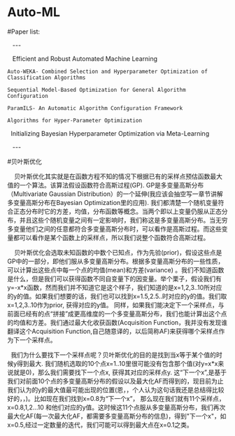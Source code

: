 # Auto-ML

#Paper list:

    ---
    
    Efficient and Robust Automated Machine Learning
    
    Auto-WEKA- Combined Selection and Hyperparameter Optimization of Classification Algorithms
    
    Sequential Model-Based Optimization for General Algorithm Configuration
    
    ParamILS- An Automatic Algorithm Configuration Framework
    
    Algorithms for Hyper-Parameter Optimization
    
    Initializing Bayesian Hyperparameter Optimization via Meta-Learning
    
    ---
    
    
#贝叶斯优化

     贝叶斯优化其实就是在函数方程不知的情况下根据已有的采样点预估函数最大值的一个算法。该算法假设函数符合高斯过程(GP). GP是多变量高斯分布（Multivariate Gaussian Distribution）的一个延伸(我应该会抽空写一章节讲解多变量高斯分布在Bayesian Optimization里的应用). 我们都清楚一个随机变量符合正态分布时它的方差，均值，分布函数等概念。当两个即以上变量仍服从正态分布，并且这些个随机变量之间有一定影响时，我们称这是多变量高斯分布。当无穷多变量他们之间的任意都符合多变量高斯分布时，可以看作是高斯过程。而这些变量都可以看作是某个函数上的采样点，所以我们说整个函数符合高斯过程。
     
     贝叶斯优化会选取未知函数的中数个已知点，作为先验(prior)，假设这些点是GP中的一部分，即他们服从多变量高斯分布。根据多变量高斯分布的一些性质，可以计算出这些点中每一个点的均值(mean)和方差(variance) 。我们不知道函数是什么，但是我们可以获得函数不同自变量下的因变量。举个栗子，假设我们有y=-x*x函数，然而我们并不知道它是这个样子，我们知道的是x=1,2,3..10所对应的y的值。如果我们想要的话，我们也可以找到x=1.5,2.5..时对应的y的值。我们取x=1,2,3..10作为prior, 获得对应的y值。 同样，如果我们能决定下一个采样点，与前面已经有的点“拼接”成更高维度的一个多变量高斯分布，我们也能计算出这个点的均值和方差。我们通过最大化收获函数(Acquisition Function，我并没有发现谁翻译这个Acquisition Function,自己随意译的，以后简称AF)来获得哪个采样点作为下一个采样点。
     
    我们为什么要找下一个采样点呢？贝叶斯优化的目的是找到当x等于某个值的时候y得到最大. 我们随机选取的10个点x=1..10里很可能没有包含那个值(对y=x*x来说就是0)，那么我们需要找下一个点x, 获得其对应的采样点y. 这“下一个x”,是基于我们对前面10个点的多变量高斯分布的假设以及最大化AF而得到的，现目前为止我们认为的y的最大值最可能出现的位置(恩，，个人认为这句话我还是总结得比较好的，，)。比如现在我们找到x=0.8为“下一个x”， 那么现在我们就有11个采样点，x=0.8,1,2...10 和他们对应的y值。这时候这11个点服从多变量高斯分布，我们再次最大化AF(每一次最大化AF，都需要多变量高斯分布的信息)，得到"下一个x"，如x=0.5,经过一定数量的迭代，我们可能可以得到最大点在x=0.1之类。

    
